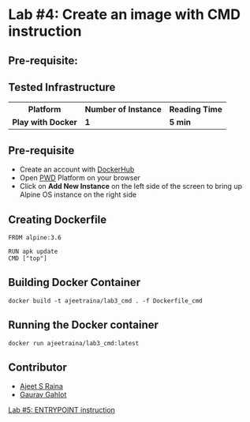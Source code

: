 # Lab #4: Create an image with CMD instruction

## Pre-requisite:

## Tested Infrastructure

<table class="tg">
  <tr>
    <th class="tg-yw4l"><b>Platform</b></th>
    <th class="tg-yw4l"><b>Number of Instance</b></th>
    <th class="tg-yw4l"><b>Reading Time</b></th>
  </tr>
  <tr>
    <td class="tg-yw4l"><b> Play with Docker</b></td>
    <td class="tg-yw4l"><b>1</b></td>
    <td class="tg-yw4l"><b>5 min</b></td>
  </tr>
</table>

## Pre-requisite

- Create an account with [DockerHub](https://hub.docker.com)
- Open [PWD](https://labs.play-with-docker.com/) Platform on your browser 
- Click on **Add New Instance** on the left side of the screen to bring up Alpine OS instance on the right side

## Creating Dockerfile

```
FROM alpine:3.6

RUN apk update
CMD ["top"]
```

## Building Docker Container

```
docker build -t ajeetraina/lab3_cmd . -f Dockerfile_cmd
```

## Running the Docker container

```
docker run ajeetraina/lab3_cmd:latest
```

## Contributor

  - [Ajeet S Raina](https://github.com/ajeetraina)
  - [Gaurav Gahlot](https://gauravgahlot.in)

[Lab #5: ENTRYPOINT instruction](05-with-ENTRYPOINT.md)
